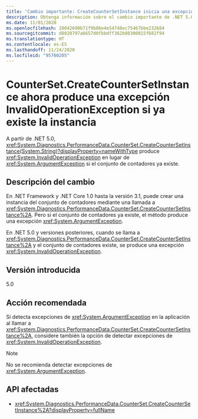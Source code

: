 ```yaml
---
title: 'Cambio importante: CreateCounterSetInstance inicia una excepción InvalidOperationException si ya existe la instancia'
description: Obtenga información sobre el cambio importante de .NET 5.0 en las bibliotecas básicas de.NET donde CounterSet.CreateCounterSetInstance inicia otra excepción si el contador ya existe.
ms.date: 11/01/2020
ms.openlocfilehash: 28042690b71f9b86e4e54748ec75467bbe232684
ms.sourcegitcommit: d8020797a6657d0fbbdff362b80300815f682f94
ms.translationtype: HT
ms.contentlocale: es-ES
ms.lasthandoff: 11/24/2020
ms.locfileid: "95760205"
---
```

# <a name="countersetcreatecountersetinstance-now-throws-invalidoperationexception-if-instance-already-exists"></a>CounterSet.CreateCounterSetInstance ahora produce una excepción InvalidOperationException si ya existe la instancia

A partir de .NET 5.0, <xref:System.Diagnostics.PerformanceData.CounterSet.CreateCounterSetInstance(System.String)?displayProperty=nameWithType> produce <xref:System.InvalidOperationException> en lugar de <xref:System.ArgumentException> si el conjunto de contadores ya existe.

## <a name="change-description"></a>Descripción del cambio

En .NET Framework y .NET Core 1.0 hasta la versión 3.1, puede crear una instancia del conjunto de contadores mediante una llamada a <xref:System.Diagnostics.PerformanceData.CounterSet.CreateCounterSetInstance%2A>. Pero si el conjunto de contadores ya existe, el método produce una excepción <xref:System.ArgumentException>.

En .NET 5.0 y versiones posteriores, cuando se llama a <xref:System.Diagnostics.PerformanceData.CounterSet.CreateCounterSetInstance%2A> y el conjunto de contadores existe, se produce una excepción <xref:System.InvalidOperationException>.

## <a name="version-introduced"></a>Versión introducida

5.0

## <a name="recommended-action"></a>Acción recomendada

Si detecta excepciones de <xref:System.ArgumentException> en la aplicación al llamar a <xref:System.Diagnostics.PerformanceData.CounterSet.CreateCounterSetInstance%2A>, considere también la opción de detectar excepciones de <xref:System.InvalidOperationException>.

> [!NOTE]
> No se recomienda detectar excepciones de <xref:System.ArgumentException>.

## <a name="affected-apis"></a>API afectadas

- <xref:System.Diagnostics.PerformanceData.CounterSet.CreateCounterSetInstance%2A?displayProperty=fullName>

<!--

### Category

Core .NET libraries

### Affected APIs

- `M:System.Diagnostics.PerformanceData.CounterSet.CreateCounterSetInstance(System.String)`

-->
